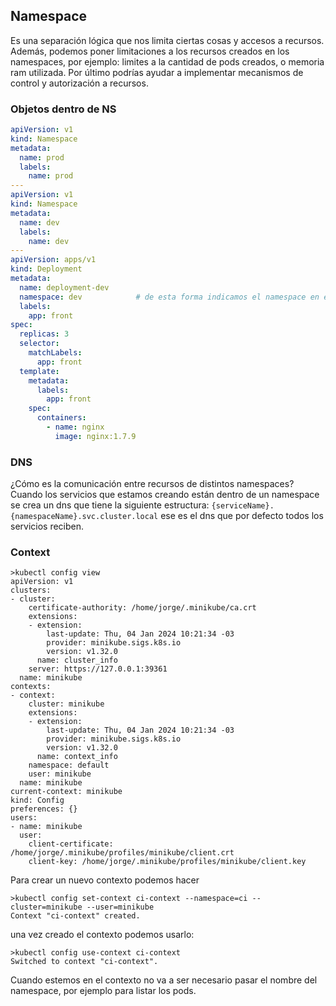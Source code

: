 ## Namespace

Es una separación lógica que nos limita ciertas cosas y accesos a recursos. Además, podemos poner limitaciones a los
recursos creados en los namespaces, por ejemplo: limites a la cantidad de pods creados, o memoria ram utilizada. Por
último podrías ayudar a implementar mecanismos de control y autorización a recursos.

### Objetos dentro de NS

```yml
apiVersion: v1
kind: Namespace
metadata:
  name: prod
  labels:
    name: prod
---
apiVersion: v1
kind: Namespace
metadata:
  name: dev
  labels:
    name: dev
---
apiVersion: apps/v1
kind: Deployment
metadata:
  name: deployment-dev
  namespace: dev            # de esta forma indicamos el namespace en el cual queremos crear recursos
  labels:
    app: front
spec:
  replicas: 3
  selector:
    matchLabels:
      app: front
  template:
    metadata:
      labels:
        app: front
    spec:
      containers:
        - name: nginx
          image: nginx:1.7.9
```

### DNS

¿Cómo es la comunicación entre recursos de distintos namespaces? Cuando los servicios que estamos creando están dentro
de un namespace se crea un dns que tiene la siguiente estructura: `{serviceName}.{namespaceName}.svc.cluster.local` ese
es el dns que por defecto todos los servicios reciben.

### Context

```shell
>kubectl config view
apiVersion: v1
clusters:
- cluster:
    certificate-authority: /home/jorge/.minikube/ca.crt
    extensions:
    - extension:
        last-update: Thu, 04 Jan 2024 10:21:34 -03
        provider: minikube.sigs.k8s.io
        version: v1.32.0
      name: cluster_info
    server: https://127.0.0.1:39361
  name: minikube
contexts:
- context:
    cluster: minikube
    extensions:
    - extension:
        last-update: Thu, 04 Jan 2024 10:21:34 -03
        provider: minikube.sigs.k8s.io
        version: v1.32.0
      name: context_info
    namespace: default
    user: minikube
  name: minikube
current-context: minikube
kind: Config
preferences: {}
users:
- name: minikube
  user:
    client-certificate: /home/jorge/.minikube/profiles/minikube/client.crt
    client-key: /home/jorge/.minikube/profiles/minikube/client.key
```

Para crear un nuevo contexto podemos hacer

```shell
>kubectl config set-context ci-context --namespace=ci --cluster=minikube --user=minikube
Context "ci-context" created.
```

una vez creado el contexto podemos usarlo:

```shell
>kubectl config use-context ci-context
Switched to context "ci-context".
```

Cuando estemos en el contexto no va a ser necesario pasar el nombre del namespace, por ejemplo para listar los pods.
